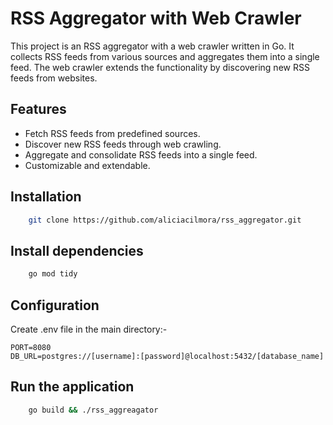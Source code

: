 # RSS Aggregator with Web Crawler
This project is an RSS aggregator with a web crawler written in Go. It collects RSS feeds from various sources and aggregates them into a single feed. The web crawler extends the functionality by discovering new RSS feeds from websites.

## Features
- Fetch RSS feeds from predefined sources.
- Discover new RSS feeds through web crawling.
- Aggregate and consolidate RSS feeds into a single feed.
- Customizable and extendable.

## Installation
```Bash
    git clone https://github.com/aliciacilmora/rss_aggregator.git
```
## Install dependencies
```Bash
    go mod tidy
```

## Configuration
Create .env file in the main directory:-
``` .env
PORT=8080
DB_URL=postgres://[username]:[password]@localhost:5432/[database_name]
```

## Run the application
```Bash
    go build && ./rss_aggreagator
```
